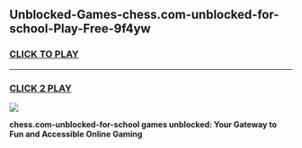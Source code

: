 
## Unblocked-Games-chess.com-unblocked-for-school-Play-Free-9f4yw
<h3>
<a href="https://premium76.site?title=chess.com-unblocked-for-school&ref=23A">CLICK TO PLAY</a></h3>
<hr>

<h3>
<a href="https://premium76.site?title=chess.com-unblocked-for-school&ref=23A">CLICK 2 PLAY</a>
  
</h3>

<a href="https://premium76.site?title=chess.com-unblocked-for-school&ref=23A"><img src="https://clearcache.store/games.png"></a>


**chess.com-unblocked-for-school games unblocked: Your Gateway to Fun and Accessible Online Gaming**
